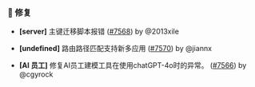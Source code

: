 ### 🐛 修复

- **[server]** 主键迁移脚本报错 ([#7568](https://github.com/nocobase/nocobase/pull/7568)) by @2013xile

- **[undefined]** 路由路径匹配支持新多应用 ([#7570](https://github.com/nocobase/nocobase/pull/7570)) by @jiannx

- **[AI 员工]** 修复AI员工建模工具在使用chatGPT-4o时的异常。 ([#7566](https://github.com/nocobase/nocobase/pull/7566)) by @cgyrock

